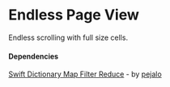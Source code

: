# Endless Page View

Endless scrolling with full size cells.

#### Dependencies

[Swift Dictionary Map Filter Reduce](https://gist.github.com/pejalo/ee76b2560dbe76aa6baf8b338839c536) - by [pejalo](https://github.com/pejalo)